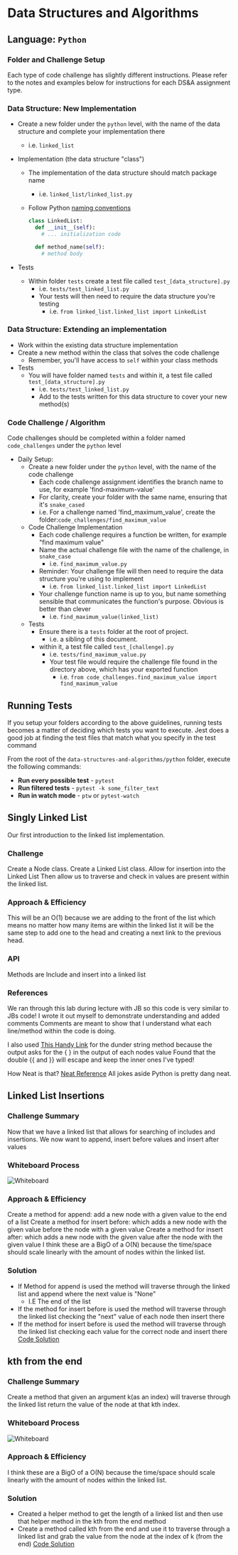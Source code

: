 # Data Structures and Algorithms

## Language: `Python`

### Folder and Challenge Setup

Each type of code challenge has slightly different instructions. Please refer to the notes and examples below for instructions for each DS&A assignment type.

### Data Structure: New Implementation

- Create a new folder under the `python` level, with the name of the data structure and complete your implementation there
  - i.e. `linked_list`
- Implementation (the data structure "class")
  - The implementation of the data structure should match package name
    - i.e. `linked_list/linked_list.py`
  - Follow Python [naming conventions](https://www.python.org/dev/peps/pep-0008/#naming-conventions)

    ```python
    class LinkedList:
      def __init__(self):
        # ... initialization code

      def method_name(self):
        # method body
    ```

- Tests
  - Within folder `tests` create a test file called `test_[data_structure].py`
    - i.e. `tests/test_linked_list.py`
    - Your tests will then need to require the data structure you're testing
      - i.e. `from linked_list.linked_list import LinkedList`

### Data Structure: Extending an implementation

- Work within the existing data structure implementation
- Create a new method within the class that solves the code challenge
  - Remember, you'll have access to `self` within your class methods
- Tests
  - You will have folder named `tests` and within it, a test file called `test_[data_structure].py`
    - i.e. `tests/test_linked_list.py`
    - Add to the tests written for this data structure to cover your new method(s)

### Code Challenge / Algorithm

Code challenges should be completed within a folder named `code_challenges` under the `python` level

- Daily Setup:
  - Create a new folder under the `python` level, with the name of the code challenge
    - Each code challenge assignment identifies the branch name to use, for example 'find-maximum-value'
    - For clarity, create your folder with the same name, ensuring that it's `snake_cased`
    - i.e. For a challenge named 'find_maximum_value', create the folder:`code_challenges/find_maximum_value`
  - Code Challenge Implementation
    - Each code challenge requires a function be written, for example "find maximum value"
    - Name the actual challenge file with the name of the challenge, in `snake_case`
      - i.e. `find_maximum_value.py`
    - Reminder: Your challenge file will then need to require the data structure you're using to implement
      - i.e. `from linked_list.linked_list import LinkedList`
    - Your challenge function name is up to you, but name something sensible that communicates the function's purpose. Obvious is better than clever
      - i.e. `find_maximum_value(linked_list)`
  - Tests
    - Ensure there is a `tests` folder at the root of project.
      - i.e. a sibling of this document.
    - within it, a test file called `test_[challenge].py`
      - i.e. `tests/find_maximum_value.py`
      - Your test file would require the challenge file found in the directory above, which has your exported function
        - i.e. `from code_challenges.find_maximum_value import find_maximum_value`

## Running Tests

If you setup your folders according to the above guidelines, running tests becomes a matter of deciding which tests you want to execute.  Jest does a good job at finding the test files that match what you specify in the test command

From the root of the `data-structures-and-algorithms/python` folder, execute the following commands:

- **Run every possible test** - `pytest`
- **Run filtered tests** - `pytest -k some_filter_text`
- **Run in watch mode** - `ptw` or `pytest-watch`


## Singly Linked List
<!-- Short summary or background information -->
Our first introduction to the linked list implementation.

### Challenge
<!-- Description of the challenge -->
Create a Node class. Create a Linked List class. Allow for insertion into the Linked List
Then allow us to traverse and check in values are present within the linked list.

### Approach & Efficiency
<!-- What approach did you take? Why? What is the Big O space/time for this approach? -->
This will be an O(1) because we are adding to the front of the list which means
no matter how many items are within the linked list it will be the same step to add one to the head
and creating a next link to the previous head.

### API
<!-- Description of each method publicly available to your Linked List -->
Methods are Include and insert into a linked list

### References
We ran through this lab during lecture with JB so this code is very similar to JBs code!
I wrote it out myself to demonstrate understanding and added comments
Comments are meant to show that I understand what each line/method within the code is doing.

I also used [This Handy Link](https://blog.finxter.com/how-to-format-a-string-that-contains-curly-braces-in-python/)
for the dunder string method because the output asks for the { } in the output of each nodes value
Found that the double {{ and }} will escape and keep the inner ones I've typed!

How Neat is that? [Neat Reference](https://www.youtube.com/watch?v=Hm3JodBR-vs&t=29s)
All jokes aside Python is pretty dang neat.


## Linked List Insertions
### Challenge Summary
Now that we have a linked list that allows for searching of includes and insertions.
We now want to append, insert before values and insert after values

### Whiteboard Process
<!-- Embedded whiteboard image -->
![Whiteboard](assets/CodeChallenge06.png)

### Approach & Efficiency
<!-- What approach did you take? Why? What is the Big O space/time for this approach? -->
Create a method for append: add a new node with a given value to the end of a list
Create a method for insert before: which adds a new node with the given value before the node with a given value
Create a method for insert after: which adds a new node with the given value after the node with the given value
I think these are a BigO of a O(N) because the time/space should scale linearly with the amount of nodes within the linked list.

### Solution
<!-- Show how to run your code, and examples of it in action -->
* If Method for append is used the method will traverse through the linked list and append where the next value is "None"
  * I.E The end of the list
* If the method for insert before is used the method will traverse through the linked list checking the "next" value of each node then insert there
* If the method for insert before is used the method will traverse through the linked list checking each value for the correct node and insert there
[Code Solution](data_structures/linked_list.py)


## kth from the end
### Challenge Summary
Create a method that given an argument k(as an index) will traverse through the linked list
return the value of the node at that kth index.

### Whiteboard Process
<!-- Embedded whiteboard image -->
![Whiteboard](assets/Codechallenge07_kthfromtheend.png)

### Approach & Efficiency
<!-- What approach did you take? Why? What is the Big O space/time for this approach? -->
I think these are a BigO of a O(N) because the time/space should scale linearly with the amount of nodes within the linked list.

### Solution
<!-- Show how to run your code, and examples of it in action -->
* Created a helper method to get the length of a linked list and then use that helper method in the kth from the end method
* Create a method called kth from the end and use it to traverse through a linked list and grab the value from the node
at the index of k (from the end)
[Code Solution](data_structures/linked_list.py)
